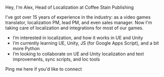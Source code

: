 Hey, I'm Alex, Head of Localization at Coffee Stain Publishing

I've got over 15 years of experience in the industry: as a video games translator, 
localization PM, lead PM, and even sales manager. Now I'm taking care of localization
and integrations for most of our games.

- I’m interested in localization, and how it works in UE and Unity
- I’m currently learning UE, Unity, JS (for Google Apps Script), and a bit more Python
- I’m looking to collaborate on UE and Unity localization and text improvements,
  sync scripts, and loc tools

Ping me here if you'd like to connect
